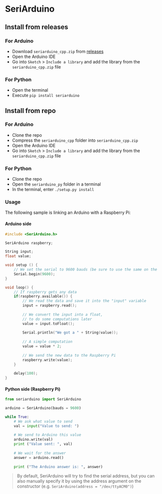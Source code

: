 # SeriArduino

## Install from releases

### For Arduino

* Download `seriarduino_cpp.zip` from [releases](https://github.com/norech/SeriArduino/releases) 
* Open the Arduino IDE
* Go into `Sketch` > `Include a library` and add the library from the `seriarduino_cpp.zip` file

### For Python

* Open the terminal
* Execute `pip install seriarduino`

## Install from repo

### For Arduino 

* Clone the repo
* Compress the `seriarduino_cpp` folder into `seriarduino_cpp.zip`
* Open the Arduino IDE
* Go into `Sketch` > `Include a library` and add the library from the `seriarduino_cpp.zip` file

### For Python

* Clone the repo
* Open the `seriarduino_py` folder in a terminal
* In the terminal, enter `./setup.py install`


### Usage

The following sample is linking an Arduino with a Raspberry Pi:

#### Arduino side
```cpp
#include <SeriArduino.h>

SeriArduino raspberry;

String input;
float value;

void setup () {
    // We set the serial to 9600 bauds (be sure to use the same on the Python side)
    Serial.begin(9600);
}

void loop() {
    // If raspberry gets any data
    if(raspberry.available()) {
        // We read the data and save it into the "input" variable
        input = raspberry.read();
	
	    // We convert the input into a float,
        // to do some computations later
	    value = input.toFloat();
    
        Serial.println("We got a " + String(value));
	
	    // A simple computation
	    value = value * 2;
    
	    // We send the new data to the Raspberry Pi
    	raspberry.write(value);
    }
  
    delay(100);
}
```

#### Python side (Raspberry Pi)

```python
from seriarduino import SeriArduino

arduino = SeriArduino(bauds = 9600)

while True:
	# We ask what value to send
	val = input("Value to send: ")
	
	# We send to Arduino this value
	arduino.write(val)
 	print ("Value sent: ", val)
	
	# We wait for the answer
	answer = arduino.read()
	
	print ("The Arduino answer is: ", answer)
```

> By default, SeriArduino will try to find the serial address, but you can also manually specify it by using the address argument on the constructor (e.g. `SeriArduino(address = "/dev/ttyACM0")`)